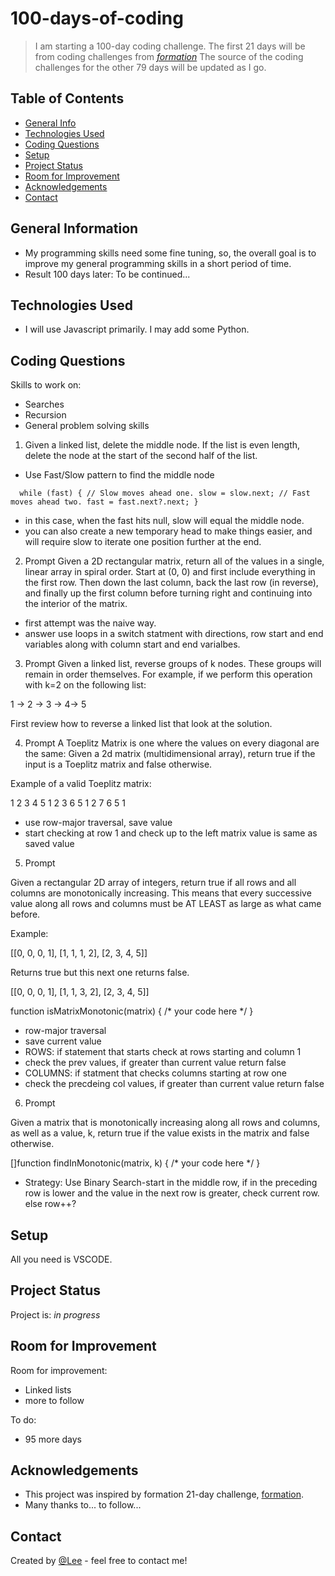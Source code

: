# 100-days-of-coding
> I am starting a 100-day coding challenge. The first 21 days will be from coding challenges from [_formation_](https://formation.dev/)
> The source of the coding challenges for the other 79 days will be updated as I go. 

## Table of Contents
* [General Info](#general-information)
* [Technologies Used](#technologies-used)
* [Coding Questions](#coding-questions)
* [Setup](#setup)
* [Project Status](#project-status)
* [Room for Improvement](#room-for-improvement)
* [Acknowledgements](#acknowledgements)
* [Contact](#contact)

## General Information
- My programming skills need some fine tuning, so, the overall goal is to improve my general programming skills in a short period of time.
- Result 100 days later: To be continued...

## Technologies Used
- I will use Javascript primarily. I may add some Python. 

## Coding Questions
Skills to work on:
- Searches
- Recursion
- General problem solving skills

1. Given a linked list, delete the middle node. If the list is even length, delete the node at the start of the second half of the list.
- Use Fast/Slow pattern to find the middle node 

`  while (fast) {
    // Slow moves ahead one.
    slow = slow.next;
    // Fast moves ahead two.
    fast = fast.next?.next;
  }`

- in this case, when the fast hits null, slow will equal the middle node. 
- you can also create a new temporary head to make things easier, and will require slow to iterate one position further at the end. 

2. Prompt
Given a 2D rectangular matrix, return all of the values in a single, linear array in spiral order. Start at (0, 0) and first include everything in the first row. Then down the last column, back the last row (in reverse), and finally up the first column before turning right and continuing into the interior of the matrix.

- first attempt was the naive way.
- answer use loops in a switch statment with directions, row start and end variables along with column start and end varialbes. 

3. Prompt
Given a linked list, reverse groups of k nodes. These groups will remain in order themselves. For example, if we perform this operation with k=2 on the following list:

1 -> 2 -> 3 -> 4-> 5

First review how to reverse a linked list that look at the solution.

4. Prompt
A Toeplitz Matrix is one where the values on every diagonal are the same: Given a 2d matrix (multidimensional array), return true if the input is a Toeplitz matrix and false otherwise.

 

Example of a valid Toeplitz matrix:

1 2 3 4
5 1 2 3
6 5 1 2
7 6 5 1

- use row-major traversal, save value 
- start checking at row 1 and check up to the left matrix value is same as saved value

5. Prompt

Given a rectangular 2D array of integers, return true if all rows and all columns are monotonically increasing. This means that every successive value along all rows and columns must be AT LEAST as large as what came before.

 

Example:

[[0, 0, 0, 1],
 [1, 1, 1, 2],
 [2, 3, 4, 5]]

Returns true but this next one returns false.

[[0, 0, 0, 1],
 [1, 1, 3, 2],
 [2, 3, 4, 5]] 

function isMatrixMonotonic(matrix) {
 /* your code here */
}

- row-major traversal 
- save current value
- ROWS: if statement that starts check at rows starting and column 1
- check the prev values, if greater than current value return false
- COLUMNS: if statment that checks columns starting at row one
- check the precdeing col values, if greater than current value return false

6. Prompt

Given a matrix that is monotonically increasing along all rows and columns, as well as a value, k, return true if the value exists in the matrix and false otherwise.

[]function findInMonotonic(matrix, k) {
  /* your code here */
}

- Strategy: Use Binary Search-start in the middle row, if in the preceding row is lower and the value in the next row is greater, check current row. else row++? 


## Setup
All you need is VSCODE.

## Project Status
Project is: _in progress_ 
<!-- / _complete_ / _no longer being worked on_. If you are no longer working on it, provide reasons why. -->

## Room for Improvement

Room for improvement:
- Linked lists
- more to follow

To do:

- 95 more days


## Acknowledgements
- This project was inspired by formation 21-day challenge, [formation](https://formation.dev/).
- Many thanks to... to follow...


## Contact
Created by [@Lee](https://celalkincross.github.io/) - feel free to contact me!
